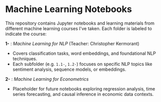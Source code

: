 # Machine Learning Notebooks

This repository contains Jupyter notebooks and learning materials from different machine learning courses I've taken. Each folder is labeled to indicate the course:

**1-** : *Machine Learning for NLP* (Teacher: Christopher Kermorant)  
   - Covers classification tasks, word embeddings, and foundational NLP techniques.
   - Each subfolder (e.g. `1.1-`, `1.2-`) focuses on specific NLP topics like sentiment analysis, sequence models, or embeddings.

**2-** : *Machine Learning for Econometrics*  
   - Placeholder for future notebooks exploring regression analysis, time series forecasting, and causal inference in economic data contexts.

